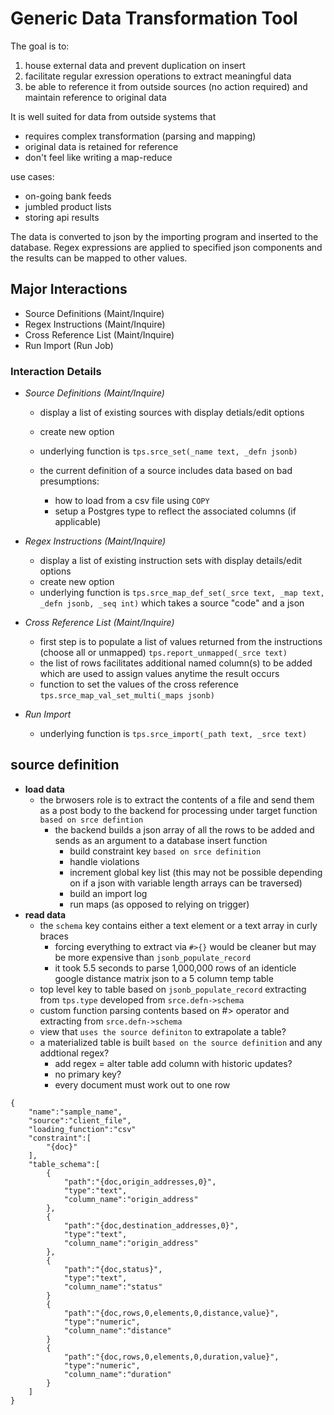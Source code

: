 Generic Data Transformation Tool
=======================================================

The goal is to:
1. house external data and prevent duplication on insert
2. facilitate regular exression operations to extract meaningful data
3. be able to reference it from outside sources (no action required) and maintain reference to original data


It is well suited for data from outside systems that 
* requires complex transformation (parsing and mapping)
* original data is retained for reference
* don't feel like writing a map-reduce

use cases:
* on-going bank feeds
* jumbled product lists
* storing api results


The data is converted to json by the importing program and inserted to the database.
Regex expressions are applied to specified json components and the results can be mapped to other values.


Major Interactions
------------------------

* Source Definitions (Maint/Inquire)
* Regex Instructions (Maint/Inquire)
* Cross Reference List (Maint/Inquire)
* Run Import (Run Job)



### Interaction Details
* _Source Definitions (Maint/Inquire)_

    * display a list of existing sources with display detials/edit options
    * create new option
    * underlying function is `tps.srce_set(_name text, _defn jsonb)`

    * the current definition of a source includes data based on bad presumptions:
        * how to load from a csv file using `COPY`
        * setup a Postgres type to reflect the associated columns (if applicable)
        

* _Regex Instructions (Maint/Inquire)_

    * display a list of existing instruction sets with display details/edit options
    * create new option
    * underlying function is `tps.srce_map_def_set(_srce text, _map text, _defn jsonb, _seq int)` which takes a source "code" and a json

* _Cross Reference List (Maint/Inquire)_

    * first step is to populate a list of values returned from the instructions (choose all or unmapped) `tps.report_unmapped(_srce text)`
    * the list of rows facilitates additional named column(s) to be added which are used to assign values anytime the result occurs
    * function to set the values of the cross reference `tps.srce_map_val_set_multi(_maps jsonb)`

* _Run Import_

    * underlying function is `tps.srce_import(_path text, _srce text)`



source definition
----------------------------------------------------------------------

* **load data**
    * the brwosers role is to extract the contents of a file and send them as a post body to the backend for processing under target function `based on srce defintion`
        * the backend builds a json array of all the rows to be added and sends as an argument to a database insert function
            * build constraint key `based on srce definition`
            * handle violations
            * increment global key list (this may not be possible depending on if a json with variable length arrays can be traversed)
            * build an import log
            * run maps (as opposed to relying on trigger)
* **read data**
    * the `schema` key contains either a text element or a text array in curly braces
        * forcing everything to extract via `#>{}` would be cleaner but may be more expensive than `jsonb_populate_record`
        * it took 5.5 seconds to parse 1,000,000 rows of an identicle google distance matrix json to a 5 column temp table
    * top level key to table based on `jsonb_populate_record` extracting from `tps.type` developed from `srce.defn->schema`
    * custom function parsing contents based on #> operator and extracting from `srce.defn->schema`
    * view that `uses the source definiton` to extrapolate a table?
    * a materialized table is built `based on the source definition` and any addtional regex?
        * add regex = alter table add column with historic updates?
        * no primary key?
        * every document must work out to one row

```
{
    "name":"sample_name",
    "source":"client_file",
    "loading_function":"csv"
    "constraint":[
        "{doc}"
    ],
    "table_schema":[
        {
            "path":"{doc,origin_addresses,0}",
            "type":"text",
            "column_name":"origin_address"
        },
        {
            "path":"{doc,destination_addresses,0}",
            "type":"text",
            "column_name":"origin_address"
        },
        {
            "path":"{doc,status}",
            "type":"text",
            "column_name":"status"
        }
        {
            "path":"{doc,rows,0,elements,0,distance,value}",
            "type":"numeric",
            "column_name":"distance"
        }
        {
            "path":"{doc,rows,0,elements,0,duration,value}",
            "type":"numeric",
            "column_name":"duration"
        }
    ]
}
```